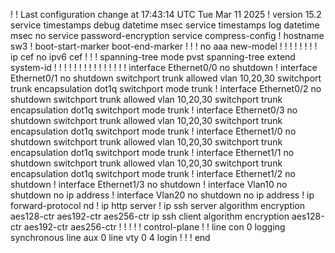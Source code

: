 
!
! Last configuration change at 17:43:14 UTC Tue Mar 11 2025
!
version 15.2
service timestamps debug datetime msec
service timestamps log datetime msec
no service password-encryption
service compress-config
!
hostname sw3
!
boot-start-marker
boot-end-marker
!
!
!
no aaa new-model
!
!
!
!
!
!
!
!
ip cef
no ipv6 cef
!
!
!
spanning-tree mode pvst
spanning-tree extend system-id
!
!
! 
!
!
!
!
!
!
!
!
!
!
!
!
interface Ethernet0/0
 no shutdown
!
interface Ethernet0/1
 no shutdown
 switchport trunk allowed vlan 10,20,30
 switchport trunk encapsulation dot1q
 switchport mode trunk
!
interface Ethernet0/2
 no shutdown
 switchport trunk allowed vlan 10,20,30
 switchport trunk encapsulation dot1q
 switchport mode trunk
!
interface Ethernet0/3
 no shutdown
 switchport trunk allowed vlan 10,20,30
 switchport trunk encapsulation dot1q
 switchport mode trunk
!
interface Ethernet1/0
 no shutdown
 switchport trunk allowed vlan 10,20,30
 switchport trunk encapsulation dot1q
 switchport mode trunk
!
interface Ethernet1/1
 no shutdown
 switchport trunk allowed vlan 10,20,30
 switchport trunk encapsulation dot1q
 switchport mode trunk
!
interface Ethernet1/2
 no shutdown
!
interface Ethernet1/3
 no shutdown
!
interface Vlan10
 no shutdown
 no ip address
!
interface Vlan20
 no shutdown
 no ip address
!
ip forward-protocol nd
!
ip http server
!
ip ssh server algorithm encryption aes128-ctr aes192-ctr aes256-ctr
ip ssh client algorithm encryption aes128-ctr aes192-ctr aes256-ctr
!
!
!
!
!
control-plane
!
!
line con 0
 logging synchronous
line aux 0
line vty 0 4
 login
!
!
!
end
